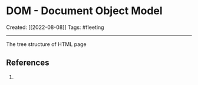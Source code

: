 

# DOM - Document Object Model
Created:  [[2022-08-08]]
Tags: #fleeting 

---
The tree structure of HTML page











## References
1. 